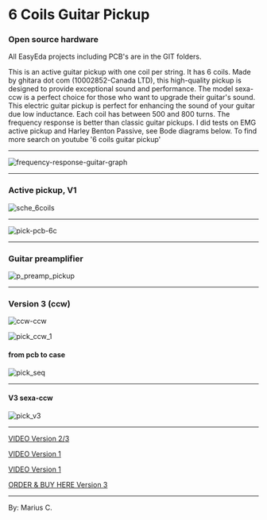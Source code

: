 # 6 Coils Guitar Pickup

### Open source hardware

All EasyEda projects including PCB's are in the GIT folders.

This is an active guitar pickup with one coil per string. It has 6 coils.
Made by ghitara dot com (10002852-Canada LTD), this high-quality pickup is designed to provide exceptional sound and performance. 
The model sexa-ccw is a perfect choice for those who want to upgrade their guitar's sound. This electric guitar pickup is perfect 
for enhancing the sound of your guitar due low inductance. Each coil has between 500 and 800 turns. The frequency response is better than 
classic guitar pickups. I did tests on EMG active pickup and Harley Benton Passive, see Bode diagrams below. 
To find more search on youtube '6 coils guitar pickup'



---

![frequency-response-guitar-graph](https://github.com/circinusX1/sexa-ccw/assets/69641625/6f998b94-56da-473a-8156-6cec2b3ec632)


---


### Active pickup, V1

![sche_6coils](https://github.com/circinusX1/sexa-ccw/assets/69641625/2b5d4f61-82ba-425c-bbf4-3223ea398ee7)

---

![pick-pcb-6c](https://github.com/circinusX1/sexa-ccw/assets/69641625/6b53ffa5-7a11-4bb3-852e-07e3fcdf1ea7)

---

### Guitar preamplifier

![p_preamp_pickup](https://github.com/circinusX1/sexa-ccw/assets/69641625/39306ad6-bfc7-4342-b26f-afd0f1829d24)


---

### Version 3 (ccw)

![ccw-ccw](https://github.com/circinusX1/sexa-ccw/assets/69641625/705334d1-1f78-4508-b1aa-072ef6adda7b)

![pick_ccw_1](https://github.com/circinusX1/sexa-ccw/assets/69641625/149950e2-94ec-436f-96f5-01bc58652f33)


#### from pcb to case

![pick_seq](https://github.com/circinusX1/sexa-ccw/assets/69641625/caf1bd12-a4d6-47eb-b519-b1b35704c5af)

---

#### V3 sexa-ccw

![pick_v3](https://github.com/circinusX1/sexa-ccw/assets/69641625/90c53b04-8858-478b-84e9-50dcb3daaf10)


---


[VIDEO Version 2/3](https://www.youtube.com/watch?v=29cAE45jkJk)

[VIDEO Version 1](https://www.youtube.com/watch?v=PKX4ls18GiM)

[VIDEO Version 1](https://www.youtube.com/watch?v=EW_jxvgFBk8)


[ORDER & BUY HERE Version 3](https://ghitara.com/?p=_sexa_ccw.php)

---

By: Marius C.


